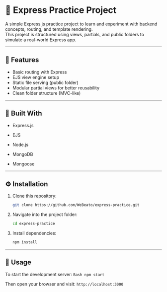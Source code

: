 # 🧠 Express Practice Project

A simple Express.js practice project to learn and experiment with backend concepts, routing, and template rendering.  
This project is structured using views, partials, and public folders to simulate a real-world Express app.

---

## 🚀 Features
- Basic routing with Express
- EJS view engine setup
- Static file serving (public folder)
- Modular partial views for better reusability
- Clean folder structure (MVC-like)

---

## 🧰 Built With

- Express.js

- EJS

- Node.js

- MongoDB

- Mongoose

---

## ⚙️ Installation
1. Clone this repository:
    ```Bash
    git clone https://github.com/WeBeato/express-practice.git
    ```

2. Navigate into the project folder:
    ```Bash
    cd express-practice
    ```

3. Install dependencies:
    ```Bash
    npm install
    ```

---

## 🧩 Usage

To start the development server:
    ```Bash
    npm start
    ```

Then open your browser and visit:
    ```
    http://localhost:3000
    ```